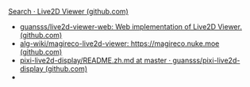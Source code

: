 [Search · Live2D Viewer (github.com)](https://github.com/search?q=Live2D+Viewer)

+ [guansss/live2d-viewer-web: Web implementation of Live2D Viewer. (github.com)](https://github.com/guansss/live2d-viewer-web)
+ [alg-wiki/magireco-live2d-viewer: https://magireco.nuke.moe (github.com)](https://github.com/alg-wiki/magireco-live2d-viewer)
+ [pixi-live2d-display/README.zh.md at master · guansss/pixi-live2d-display (github.com)](https://github.com/guansss/pixi-live2d-display/blob/master/README.zh.md)
+ 

